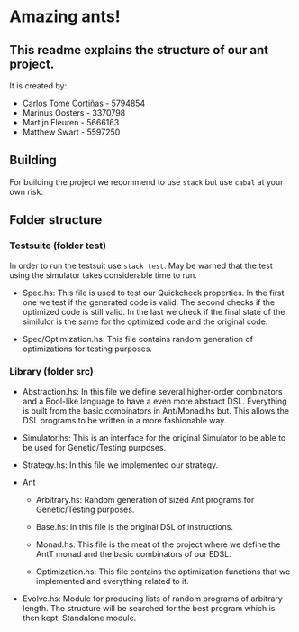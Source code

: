 # Amazing ants!

## This readme explains the structure of our ant project.

It is created by:

-	Carlos Tomé Cortiñas - 5794854
-	Marinus Oosters      - 3370798
-	Martijn Fleuren      - 5666163
-	Matthew Swart		     - 5597250

## Building

For building the project we recommend to use `stack` but use `cabal` at your own
risk.

## Folder structure

### Testsuite (folder test)

In order to run the testsuit use `stack test`. May be warned that the test using
the simulator takes considerable time to run.

  + Spec.hs: This file is used to test our Quickcheck properties. In the first
  one we test if the generated code is valid. The second checks if the
  optimized code is still valid. In the last we check if the final state of
  the similulor is the same for the optimized code and the original code.

  + Spec/Optimization.hs: This file contains random generation of optimizations
                          for testing purposes.


### Library (folder src)

  + Abstraction.hs: In this file we define several higher-order combinators and
    a Bool-like language to have a even more abstract DSL. Everything is built
    from the basic combinators in Ant/Monad.hs but. This allows the DSL programs to be
    written in a more fashionable way.

  + Simulator.hs: This is an interface for the original Simulator to be able to 
                  be used for Genetic/Testing purposes.

  + Strategy.hs: In this file we implemented our strategy.


  + Ant
    - Arbitrary.hs: Random generation of sized Ant programs for
                    Genetic/Testing purposes.

    - Base.hs: In this file is the original DSL of instructions.

    - Monad.hs: This file is the meat of the project where we define the AntT monad
                and the basic combinators of our EDSL.

    - Optimization.hs: This file contains the optimization functions that we implemented and
                      everything related to it.

  + Evolve.hs: Module for producing lists of random programs of arbitrary
               length. The structure will be searched for the best program which is then
               kept. Standalone module.

